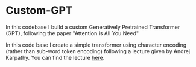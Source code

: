 # Custom-GPT
In this codebase I build a custom Generatively Pretrained Transformer (GPT), following the paper "Attention is All You Need"

In this code base I create a simple transformer using character encoding (rather than sub-word token encoding) following a lecture given by Andrej Karpathy. You can find the lecture [here](https://www.youtube.com/watch?v=kCc8FmEb1nY).
